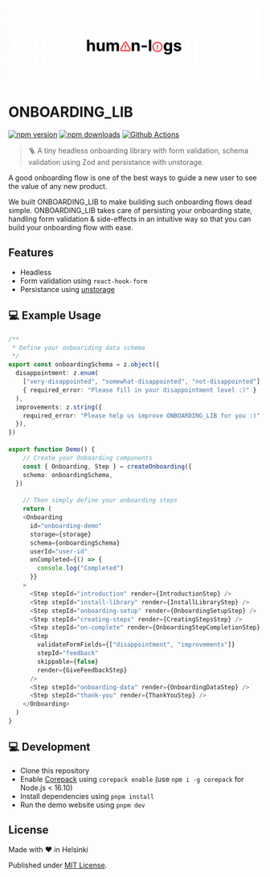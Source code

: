 <p align="center">
	<img src="https://github.com/skoshx/human-logs/raw/main/docs/human-logs-logo.jpg" />
</p>

# ONBOARDING_LIB

[![npm version][npm-version-src]][npm-href]
[![npm downloads][npm-downloads-src]][npm-href]
[![Github Actions][github-actions-src]][github-actions-href]

> 🪜 A tiny headless onboarding library with form validation, schema validation using Zod and persistance with unstorage.

A good onboarding flow is one of the best ways to guide a new user to see the value of any new product.

We built ONBOARDING_LIB to make building such onboarding flows dead simple. ONBOARDING_LIB takes care of persisting your onboarding state, handling form validation & side-effects in an intuitive way so that you can build your onboarding flow with ease.

## Features

- Headless
- Form validation using `react-hook-form`
- Persistance using [unstorage](https://unstorage.unjs.io/)

## 💻 Example Usage

```typescript
/**
 * Define your onboariding data schema
 */
export const onboardingSchema = z.object({
  disappointment: z.enum(
    ["very-disappointed", "somewhat-disappointed", "not-disappointed"],
    { required_error: "Please fill in your disappointment level :)" }
  ),
  improvements: z.string({
    required_error: "Please help us improve ONBOARDING_LIB for you :)",
  }),
})

export function Demo() {
	// Create your Onboarding components
	const { Onboarding, Step } = createOnboarding({
    schema: onboardingSchema,
  })

	// Then simply define your onboarding steps
	return (
    <Onboarding
      id="onboarding-demo"
      storage={storage}
      schema={onboardingSchema}
      userId="user-id"
      onCompleted={() => {
        console.log("Completed")
      }}
    >
      <Step stepId="introduction" render={IntroductionStep} />
      <Step stepId="install-library" render={InstallLibraryStep} />
      <Step stepId="onboarding-setup" render={OnboardingSetupStep} />
      <Step stepId="creating-steps" render={CreatingStepsStep} />
      <Step stepId="on-complete" render={OnboardingStepCompletionStep} />
      <Step
        validateFormFields={["disappointment", "improvements"]}
        stepId="feedback"
        skippable={false}
        render={GiveFeedbackStep}
      />
      <Step stepId="onboarding-data" render={OnboardingDataStep} />
      <Step stepId="thank-you" render={ThankYouStep} />
    </Onboarding>
  )
}
```

## 💻 Development

- Clone this repository
- Enable [Corepack](https://github.com/nodejs/corepack) using `corepack enable` (use `npm i -g corepack` for Node.js < 16.10)
- Install dependencies using `pnpm install`
- Run the demo website using `pnpm dev`

## License

Made with ❤️ in Helsinki

Published under [MIT License](./LICENSE).

<!-- Links -->

[npm-href]: https://npmjs.com/package/onboarding_lib
[github-actions-href]: https://github.com/useflytrap/onboarding_-_lib/actions/workflows/ci.yml

<!-- Badges -->

[npm-version-src]: https://badgen.net/npm/v/onboarding_lib?color=black
[npm-downloads-src]: https://badgen.net/npm/dw/onboarding_lib?color=black
[prettier-src]: https://badgen.net/badge/style/prettier/black?icon=github
[github-actions-src]: https://github.com/useflytrap/onboarding_lib/actions/workflows/ci.yml/badge.svg
